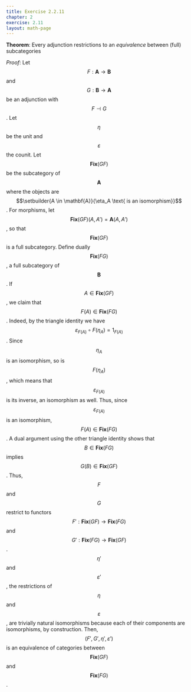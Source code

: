 ```yaml
---
title: Exercise 2.2.11
chapter: 2
exercise: 2.11
layout: math-page
---
```


**Theorem**:
Every adjunction restrictions to an *equivalence* between (full) subcategories


*Proof*:
Let $$F : \mathbf{A} \rightarrow \mathbf{B}$$ and $$G: \mathbf{B} \rightarrow \mathbf{A}$$ be an adjunction with $$F \dashv G$$.
Let $$\eta$$ be the unit and $$\varepsilon$$ the counit.
Let $$\mathbf{Fix}(GF)$$ be the subcategory of $$\mathbf{A}$$ where the objects are $$\setbuilder{A \in \mathbf{A}}{\eta_A \text{ is an isomorphism}}$$.
For morphisms, let $$\mathbf{Fix}(GF)(A, A') = \mathbf{A}(A, A')$$, so that $$\mathbf{Fix}(GF)$$ is a full subcategory.
Define dually $$\mathbf{Fix}(FG)$$, a full subcategory of $$\mathbf{B}$$.
If $$A \in \mathbf{Fix}(GF)$$, we claim that $$F(A) \in \mathbf{Fix}(FG)$$.
Indeed, by the triangle identity we have $$\varepsilon_{F(A)} \circ F(\eta_A) = 1_{F(A)}$$.
Since $$\eta_A$$ is an isomorphism, so is $$F(\eta_A)$$, which means that $$\varepsilon_{F(A)}$$ is its inverse, an isomorphism as well.
Thus, since $$\varepsilon_{F(A)}$$ is an isomorphism, $$F(A) \in \mathbf{Fix}(FG)$$.
A dual argument using the other triangle identity shows that $$B \in \mathbf{Fix}(FG)$$ implies $$G(B) \in \mathbf{Fix}(GF)$$.
Thus, $$F$$ and $$G$$ restrict to functors $$F' : \mathbf{Fix}(GF) \rightarrow \mathbf{Fix}(FG)$$ and $$G' : \mathbf{Fix}(FG) \rightarrow \mathbf{Fix}(GF)$$.
$$\eta'$$ and $$\varepsilon'$$, the restrictions of $$\eta$$ and $$\varepsilon$$, are trivially natural isomorphisms because each of their components are isomorphisms, by construction.
Then, $$(F', G', \eta', \varepsilon')$$ is an equivalence of categories between $$\mathbf{Fix}(GF)$$ and $$\mathbf{Fix}(FG)$$.
